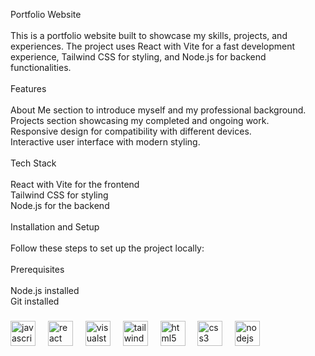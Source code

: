 <p align="left">Portfolio Website<br><br>This is a portfolio website built to showcase my skills, projects, and experiences. The project uses React with Vite for a fast development experience, Tailwind CSS for styling, and Node.js for backend functionalities.<br><br>Features<br><br>About Me section to introduce myself and my professional background.<br>Projects section showcasing my completed and ongoing work.<br>Responsive design for compatibility with different devices.<br>Interactive user interface with modern styling.<br><br>Tech Stack<br><br>React with Vite for the frontend<br>Tailwind CSS for styling<br>Node.js for the backend<br><br> Installation and Setup<br><br>Follow these steps to set up the project locally:<br><br>Prerequisites<br><br>Node.js installed<br>Git installed</p>

###

<div align="left">
  <img src="https://cdn.jsdelivr.net/gh/devicons/devicon/icons/javascript/javascript-original.svg" height="40" alt="javascript logo"  />
  <img width="12" />
  <img src="https://cdn.jsdelivr.net/gh/devicons/devicon/icons/react/react-original.svg" height="40" alt="react logo"  />
  <img width="12" />
  <img src="https://cdn.jsdelivr.net/gh/devicons/devicon/icons/visualstudio/visualstudio-plain.svg" height="40" alt="visualstudio logo"  />
  <img width="12" />
  <img src="https://cdn.jsdelivr.net/gh/devicons/devicon/icons/tailwindcss/tailwindcss-original-wordmark.svg" height="40" alt="tailwindcss logo"  />
  <img width="12" />
  <img src="https://cdn.jsdelivr.net/gh/devicons/devicon/icons/html5/html5-original.svg" height="40" alt="html5 logo"  />
  <img width="12" />
  <img src="https://cdn.jsdelivr.net/gh/devicons/devicon/icons/css3/css3-original.svg" height="40" alt="css3 logo"  />
  <img width="12" />
  <img src="https://cdn.jsdelivr.net/gh/devicons/devicon/icons/nodejs/nodejs-original.svg" height="40" alt="nodejs logo"  />
</div>

###

